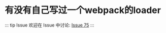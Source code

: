 # 有没有自己写过一个webpack的loader



::: tip Issue 
 欢迎在 Issue 中讨论: [Issue 75](https://github.com/shfshanyue/Daily-Question/issues/75) 
:::